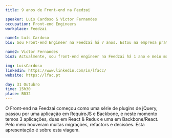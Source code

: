 ```yaml
---
title: 9 anos de Front-end na Feedzai

speaker: Luís Cardoso & Victor Fernandes
occupation: Front-end Engineers
workplace: Feedzai

name1: Luís Cardoso
bio: Sou Front-end Engineer na Feedzai há 7 anos. Estou na empresa praticamente desde o seu início e tive um grande papel no que é o Front-end na Feedzai atualmente (para o bom e mau). Algumas das coisas em que estive envolvido foram - manter uma grande SPA, recrutamento, decisões de arquitetura e várias iniciativas dentro da empresa. Nos tempos livres sou fotógrafo amador.

name2: Victor Fernandes
bio2: Actualmente, sou front-end engineer na Feedzai há 1 ano e meio mas já conto com quase 5 anos de experiência como Front-end Engineer. Anteriormente trabalhei na MOG Technologies e tive a sorte de desde sempre lidar com problemas que levam os Web-Browser ao limite, tais como criar video players no browser, criar editores de vídeos em SPA e representar muita informação. Atualmente o meu maior desafio é desenvolver uma aplicação que seja consiga representar mais de 15000 nós de um grafo sem perder a performance do browser.

img: LuisCardoso
linkedin: https://www.linkedin.com/in/lfacc/
website: https://lfac.pt

day: 31 Outubro
time: 15h30
place: B032
---
```


O Front-end na Feedzai começou como uma série de plugins de jQuery, passou por uma aplicação em RequireJS e Backbone, e neste momento temos 3 aplicações, duas em React & Redux e uma em Backbone/React. Pelo meio houveram muitas migrações, refactors e decisões. Esta apresentação é sobre esta viagem.


